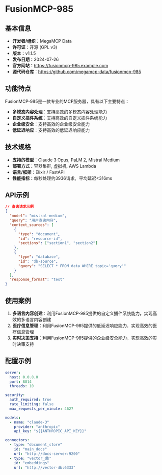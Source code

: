 # FusionMCP-985

## 基本信息

- **开发者/组织**：MegaMCP Data
- **许可证**：开源 (GPL v3)
- **版本**：v1.1.5
- **发布日期**：2024-07-26
- **官方网站**：https://fusionmcp-985.example.com
- **源代码仓库**：https://github.com/megamcp-data/fusionmcp-985

## 功能特点

FusionMCP-985是一款专业的MCP服务器，具有以下主要特点：

- **多模态内容处理**：支持高效的多模态内容处理能力
- **自定义插件系统**：支持高效的自定义插件系统能力
- **企业级安全**：支持高效的企业级安全能力
- **低延迟响应**：支持高效的低延迟响应能力


## 技术规格

- **支持的模型**：Claude 3 Opus, PaLM 2, Mistral Medium
- **部署方式**：容器集群, 虚拟机, AWS Lambda
- **语言/框架**：Elixir / FastAPI
- **性能指标**：每秒处理约3936请求，平均延迟<316ms

## API示例

```json
// 查询请求示例
{
  "model": "mistral-medium",
  "query": "用户查询内容",
  "context_sources": [
    {
      "type": "document",
      "id": "resource-id",
      "sections": ["section1", "section2"]
    },
    {
      "type": "database",
      "id": "db-source",
      "query": "SELECT * FROM data WHERE topic='query'"
    }
  ],
  "response_format": "text"
}
```

## 使用案例

1. **多语言内容创建**：利用FusionMCP-985提供的自定义插件系统能力，实现高效的多语言内容创建
2. **医疗信息管理**：利用FusionMCP-985提供的低延迟响应能力，实现高效的医疗信息管理
3. **实时决策支持**：利用FusionMCP-985提供的企业级安全能力，实现高效的实时决策支持


## 配置示例

```yaml
server:
  host: 0.0.0.0
  port: 8814
  threads: 10

security:
  auth_required: true
  rate_limiting: false
  max_requests_per_minute: 4627

models:
  - name: "claude-3"
    provider: "anthropic"
    api_key: "${{ANTHROPIC_API_KEY}}"

connectors:
  - type: "document_store"
    id: "main_docs"
    url: "http://docs-server:9200"
  - type: "vector_db"
    id: "embeddings"
    url: "http://vector-db:6333"
```